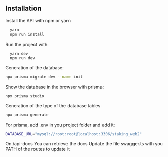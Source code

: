 ## Installation

Install the API with npm or yarn

```bash
  yarn
  npm run install
```

Run the project with: 
```bash
  yarn dev
  npm run dev
  ```

Generation of the database: 
```bash
npx prisma migrate dev --name init
```

Show the database in the browser with prisma:
```bash
npx prisma studio
```

Generation of the type of the database tables
```bash
npx prisma generate 
```

For prisma, add .env in you project folder and add it: 
```bash
DATABASE_URL="mysql://root:root@localhost:3306/staking_web2"
```


On /api-docs You can retrieve the docs
Update the file swagger.ts with you PATH of the routes to update it

